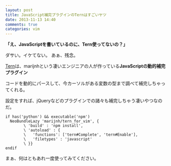 ```yaml
---
layout: post
title: JavaScript補完プラグインのTernはすごいヤツ
date: 2013-11-13 14:40
comments: true
categories: vim
---
```


**「え、JavaScriptを書いているのに、Tern使ってないの？」**

ダサい。イケてない。
あぁ、残念。

<!-- more -->

[Tern](https://github.com/marijnh/tern)は、marijnhという凄いエンジニアの人が作っている**JavaScriptの動的補完プラグイン**

コードを動的にパースして、今カーソルがある変数の型まで調べて補完しちゃってくれる。

設定をすれば、jQueryなどのプラグインでの諸々も補完しちゃう凄いやつなのだ。

```
if has('python') && executable('npm')
  NeoBundleLazy 'marijnh/tern_for_vim', {
        \ 'build' : 'npm install',
        \ 'autoload' : {
        \   'functions': ['tern#Complete', 'tern#Enable'],
        \   'filetypes' : 'javascript'
        \ }}
endif
```

まぁ、何はともあれ一度使ってみてください。
